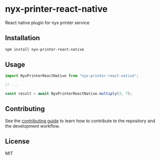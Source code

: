 # nyx-printer-react-native

React native plugin for nyx printer service

## Installation

```sh
npm install nyx-printer-react-native
```

## Usage

```js
import NyxPrinterReactNative from "nyx-printer-react-native";

// ...

const result = await NyxPrinterReactNative.multiply(3, 7);
```

## Contributing

See the [contributing guide](CONTRIBUTING.md) to learn how to contribute to the repository and the development workflow.

## License

MIT
